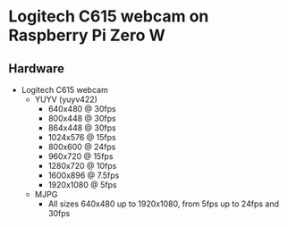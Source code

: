 # Logitech C615 webcam on Raspberry Pi Zero W

## Hardware

* Logitech C615 webcam
  * YUYV (yuyv422)
    * 640x480 @ 30fps
    * 800x448 @ 30fps
    * 864x448 @ 30fps
    * 1024x576 @ 15fps
    * 800x600 @ 24fps
    * 960x720 @ 15fps
    * 1280x720 @ 10fps
    * 1600x896 @ 7.5fps
    * 1920x1080 @ 5fps
  * MJPG
    * All sizes 640x480 up to 1920x1080, from 5fps up to 24fps and 30fps
